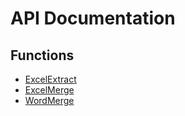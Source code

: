 # API Documentation

## Functions
* [ExcelExtract](AzureFunctionsForOffice.Functions.ExcelExtractHandler.html)
* [ExcelMerge](AzureFunctionsForOffice.Functions.ExcelMergeHandler.html)
* [WordMerge](AzureFunctionsForOffice.Functions.WordMergeHandler.html)

